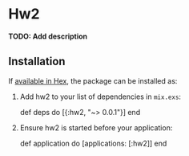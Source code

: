 # Hw2

**TODO: Add description**

## Installation

If [available in Hex](https://hex.pm/docs/publish), the package can be installed as:

  1. Add hw2 to your list of dependencies in `mix.exs`:

        def deps do
          [{:hw2, "~> 0.0.1"}]
        end

  2. Ensure hw2 is started before your application:

        def application do
          [applications: [:hw2]]
        end


